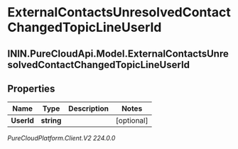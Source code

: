 # ExternalContactsUnresolvedContactChangedTopicLineUserId

## ININ.PureCloudApi.Model.ExternalContactsUnresolvedContactChangedTopicLineUserId

## Properties

|Name | Type | Description | Notes|
|------------ | ------------- | ------------- | -------------|
| **UserId** | **string** |  | [optional] |



_PureCloudPlatform.Client.V2 224.0.0_
